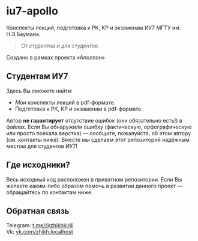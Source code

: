 # iu7-apollo

Конспекты лекций, подготовка к РК, КР и экзаменам ИУ7 МГТУ им. Н.Э.Баумана. 

> _От студентов и для студентов._

Создано в рамках проекта «Аполлон»

## Студентам ИУ7

Здесь Вы сможете найти:

- _Мои_ конспекты лекций в pdf-формате.
- Подготовка к РК, КР и экзаменам в pdf-формате.

Автор **не гарантирует** отсутствие ошибок (они обязательно есть!) в файлах. Если Вы обнаружили ошибку (фактическую, орфографическую или просто поехала верстка) — сообщите, пожалуйста, об этом автору (см. контакты ниже). Вместе мы сделаем этот репозиторий надёжным местом для студентов ИУ7!

## Где исходники?

Весь исходный код расположен в приватном репозитории.
Если Вы желаете каким-либо образом помочь в развитии данного проект — обращайтесь по контактам ниже.

## Обратная связь

Telegram: [t.me/@zhikhkirill](t.me/@zhikhkirill) \
Vk: [vk.com/zhikh.localhost](vk.com/zhikh.localhost)

